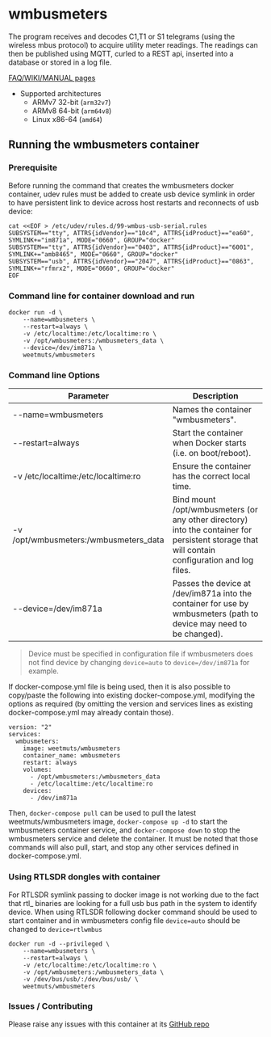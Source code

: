 # wmbusmeters
The program receives and decodes C1,T1 or S1 telegrams
(using the wireless mbus protocol) to acquire
utility meter readings. The readings can then be published using
MQTT, curled to a REST api, inserted into a database or stored in a log file.

[FAQ/WIKI/MANUAL pages](https://github.com/weetmuts/wmbusmeters)

-	Supported architectures 
	-	ARMv7 32-bit (`arm32v7`)
	-	ARMv8 64-bit (`arm64v8`)
	-	Linux x86-64 (`amd64`)

## Running the wmbusmeters container
### Prerequisite

Before running the command that creates the wmbusmeters docker container, udev rules must be added to create usb device symlink in order to have persistent link to device across host restarts and reconnects of usb device:
```
cat <<EOF > /etc/udev/rules.d/99-wmbus-usb-serial.rules
SUBSYSTEM=="tty", ATTRS{idVendor}=="10c4", ATTRS{idProduct}=="ea60", SYMLINK+="im871a", MODE="0660", GROUP="docker"
SUBSYSTEM=="tty", ATTRS{idVendor}=="0403", ATTRS{idProduct}=="6001", SYMLINK+="amb8465", MODE="0660", GROUP="docker"
SUBSYSTEM=="usb", ATTRS{idVendor}=="2047", ATTRS{idProduct}=="0863", SYMLINK+="rfmrx2", MODE="0660", GROUP="docker"
EOF
```

### Command line for container download and run

```
docker run -d \
    --name=wmbusmeters \
    --restart=always \
    -v /etc/localtime:/etc/localtime:ro \
    -v /opt/wmbusmeters:/wmbusmeters_data \
    --device=/dev/im871a \
    weetmuts/wmbusmeters 
```

### Command line Options
| Parameter | Description |
| ------------ | ------------- |
| --name=wmbusmeters | Names the container "wmbusmeters". |
| --restart=always | Start the container when Docker starts (i.e. on boot/reboot). |
| -v /etc/localtime:/etc/localtime:ro | Ensure the container has the correct local time. |
| -v /opt/wmbusmeters:/wmbusmeters_data | Bind mount /opt/wmbusmeters (or any other directory) into the container for persistent storage that will contain configuration and log files. |
| --device=/dev/im871a | Passes the device at /dev/im871a into the container for use by wmbusmeters (path to device may need to be changed). |

> Device must be specified in configuration file if wmbusmeters does not find device by changing `device=auto` to `device=/dev/im871a` for example.

If docker-compose.yml file is being used, then it is also possible to copy/paste the following into existing docker-compose.yml, modifying the options as required (by omitting the version and services lines as existing docker-compose.yml may already contain those).
```
version: "2"
services:
  wmbusmeters:
    image: weetmuts/wmbusmeters
    container_name: wmbusmeters
    restart: always
    volumes:
      - /opt/wmbusmeters:/wmbusmeters_data
      - /etc/localtime:/etc/localtime:ro
    devices:
      - /dev/im871a

```
Then, `docker-compose pull` can be used to pull the latest weetmuts/wmbusmeters image, `docker-compose up -d` to start the wmbusmeters container service, and `docker-compose down` to stop the wmbusmeters service and delete the container. It must be noted that those commands will also pull, start, and stop any other services defined in docker-compose.yml.

### Using RTLSDR dongles with container

For RTLSDR symlink passing to docker image is not working due to the fact that rtl_ binaries are looking for a full usb bus path in the system to identify device. When using RTLSDR following docker command should be used to start container and in wmbusmeters config file `device=auto` should be changed to `device=rtlwmbus`
```
docker run -d --privileged \
    --name=wmbusmeters \
    --restart=always \
    -v /etc/localtime:/etc/localtime:ro \
    -v /opt/wmbusmeters:/wmbusmeters_data \
    -v /dev/bus/usb/:/dev/bus/usb/ \
    weetmuts/wmbusmeters 
```

### Issues / Contributing

Please raise any issues with this container at its [GitHub repo](https://github.com/weetmuts/wmbusmeters)
